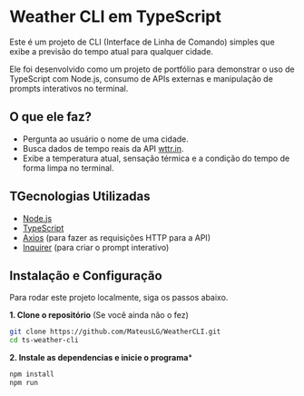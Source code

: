 # Weather CLI em TypeScript

Este é um projeto de CLI (Interface de Linha de Comando) simples que exibe a previsão do tempo atual para qualquer cidade.

Ele foi desenvolvido como um projeto de portfólio para demonstrar o uso de TypeScript com Node.js, consumo de APIs externas e manipulação de prompts interativos no terminal.

## O que ele faz?

* Pergunta ao usuário o nome de uma cidade.
* Busca dados de tempo reais da API [wttr.in](https://wttr.in).
* Exibe a temperatura atual, sensação térmica e a condição do tempo de forma limpa no terminal.

## TGecnologias Utilizadas

* [Node.js](https://nodejs.org/)
* [TypeScript](https://www.typescriptlang.org/)
* [Axios](https://axios-http.com/) (para fazer as requisições HTTP para a API)
* [Inquirer](https://www.npmjs.com/package/inquirer) (para criar o prompt interativo)

## Instalação e Configuração

Para rodar este projeto localmente, siga os passos abaixo.

**1. Clone o repositório**
(Se você ainda não o fez)
```bash
git clone https://github.com/MateusLG/WeatherCLI.git
cd ts-weather-cli
```

**2. Instale as dependencias e inicie o programa***
```bash
npm install
npm run
```
